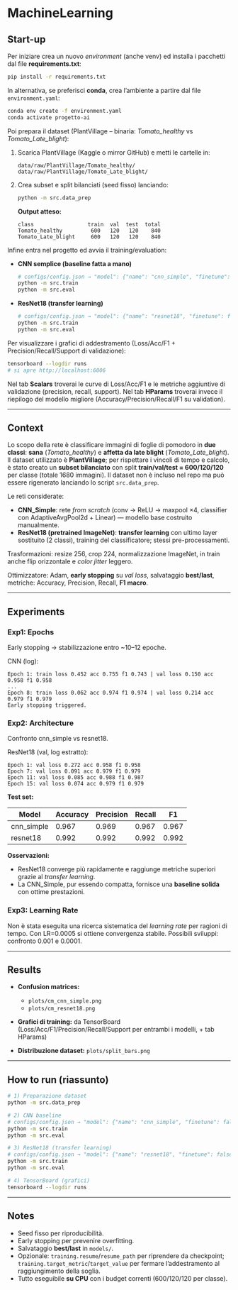 # MachineLearning

## Start-up

Per iniziare crea un nuovo *environment* (anche venv) ed installa i pacchetti dal file **requirements.txt**:

```bash
pip install -r requirements.txt
```

In alternativa, se preferisci **conda**, crea l’ambiente a partire dal file `environment.yaml`:

```bash
conda env create -f environment.yaml
conda activate progetto-ai
```

Poi prepara il dataset (PlantVillage – binaria: *Tomato\_healthy* vs *Tomato\_Late\_blight*):

1. Scarica PlantVillage (Kaggle o mirror GitHub) e metti le cartelle in:

   ```
   data/raw/PlantVillage/Tomato_healthy/
   data/raw/PlantVillage/Tomato_Late_blight/
   ```
2. Crea subset e split bilanciati (seed fisso) lanciando:

   ```bash
   python -m src.data_prep
   ```

   **Output atteso:**

   ```
   class                 train  val  test  total
   Tomato_healthy         600   120   120    840
   Tomato_Late_blight     600   120   120    840
   ```

Infine entra nel progetto ed avvia il training/evaluation:

* **CNN semplice (baseline fatta a mano)**

  ```bash
  # configs/config.json → "model": {"name": "cnn_simple", "finetune": false}
  python -m src.train
  python -m src.eval
  ```
* **ResNet18 (transfer learning)**

  ```bash
  # configs/config.json → "model": {"name": "resnet18", "finetune": false}
  python -m src.train
  python -m src.eval
  ```

Per visualizzare i grafici di addestramento (Loss/Acc/F1 + Precision/Recall/Support di validazione):

```bash
tensorboard --logdir runs
# si apre http://localhost:6006
```
Nel tab **Scalars** troverai le curve di Loss/Acc/F1 e le metriche aggiuntive di validazione (precision, recall, support).
Nel tab **HParams** troverai invece il riepilogo del modello migliore (Accuracy/Precision/Recall/F1 su validation).

---

## Context

Lo scopo della rete è classificare immagini di foglie di pomodoro in **due classi**: **sana** (*Tomato\_healthy*) e **affetta da late blight** (*Tomato\_Late\_blight*). Il dataset utilizzato è **PlantVillage**; per rispettare i vincoli di tempo e calcolo, è stato creato un **subset bilanciato** con split **train/val/test = 600/120/120** per classe (totale 1680 immagini). Il dataset non è incluso nel repo ma può essere rigenerato lanciando lo script `src.data_prep`.

Le reti considerate:

* **CNN\_Simple**: rete *from scratch* (conv → ReLU → maxpool ×4, classifier con AdaptiveAvgPool2d + Linear) — modello base costruito manualmente.
* **ResNet18 (pretrained ImageNet)**: **transfer learning** con ultimo layer sostituito (2 classi), training del classificatore; stessi pre-processamenti.

Trasformazioni: resize 256, crop 224, normalizzazione ImageNet, in train anche flip orizzontale e *color jitter* leggero.

Ottimizzatore: Adam, **early stopping** su *val loss*, salvataggio **best/last**, metriche: Accuracy, Precision, Recall, **F1 macro**.

---

## Experiments

### Exp1: Epochs

Early stopping → stabilizzazione entro \~10–12 epoche.

CNN (log):

```
Epoch 1: train loss 0.452 acc 0.755 f1 0.743 | val loss 0.150 acc 0.958 f1 0.958
...
Epoch 8: train loss 0.062 acc 0.974 f1 0.974 | val loss 0.214 acc 0.979 f1 0.979
Early stopping triggered.
```

### Exp2: Architecture

Confronto cnn\_simple vs resnet18.

ResNet18 (val, log estratto):

```
Epoch 1: val loss 0.272 acc 0.958 f1 0.958
Epoch 7: val loss 0.091 acc 0.979 f1 0.979
Epoch 11: val loss 0.085 acc 0.988 f1 0.987
Epoch 15: val loss 0.074 acc 0.979 f1 0.979
```

**Test set:**

| Model       | Accuracy | Precision | Recall | F1    |
| ----------- | -------- | --------- | ------ | ----- |
| cnn\_simple | 0.967    | 0.969     | 0.967  | 0.967 |
| resnet18    | 0.992    | 0.992     | 0.992  | 0.992 |

**Osservazioni:**

* ResNet18 converge più rapidamente e raggiunge metriche superiori grazie al *transfer learning*.
* La CNN\_Simple, pur essendo compatta, fornisce una **baseline solida** con ottime prestazioni.

### Exp3: Learning Rate

Non è stata eseguita una ricerca sistematica del *learning rate* per ragioni di tempo. Con LR=0.0005 si ottiene convergenza stabile. Possibili sviluppi: confronto 0.001 e 0.0001.

---

## Results

* **Confusion matrices:**

  * `plots/cm_cnn_simple.png`
  * `plots/cm_resnet18.png`
* **Grafici di training:** da TensorBoard (Loss/Acc/F1/Precision/Recall/Support per entrambi i modelli, + tab HParams)
* **Distribuzione dataset:** `plots/split_bars.png`

---

## How to run (riassunto)

```bash
# 1) Preparazione dataset
python -m src.data_prep

# 2) CNN baseline
# configs/config.json → "model": {"name": "cnn_simple", "finetune": false}
python -m src.train
python -m src.eval

# 3) ResNet18 (transfer learning)
# configs/config.json → "model": {"name": "resnet18", "finetune": false}
python -m src.train
python -m src.eval

# 4) TensorBoard (grafici)
tensorboard --logdir runs
```

---

## Notes

* Seed fisso per riproducibilità.
* Early stopping per prevenire overfitting.
* Salvataggio **best/last** in `models/`.
* Opzionale: `training.resume`/`resume_path` per riprendere da checkpoint; `training.target_metric`/`target_value` per fermare l’addestramento al raggiungimento della soglia.
* Tutto eseguibile **su CPU** con i budget correnti (600/120/120 per classe).




